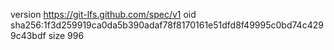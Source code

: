 version https://git-lfs.github.com/spec/v1
oid sha256:1f3d259919ca0da5b390adaf78f8170161e51dfd8f49995c0bd74c4299c43bdf
size 996
